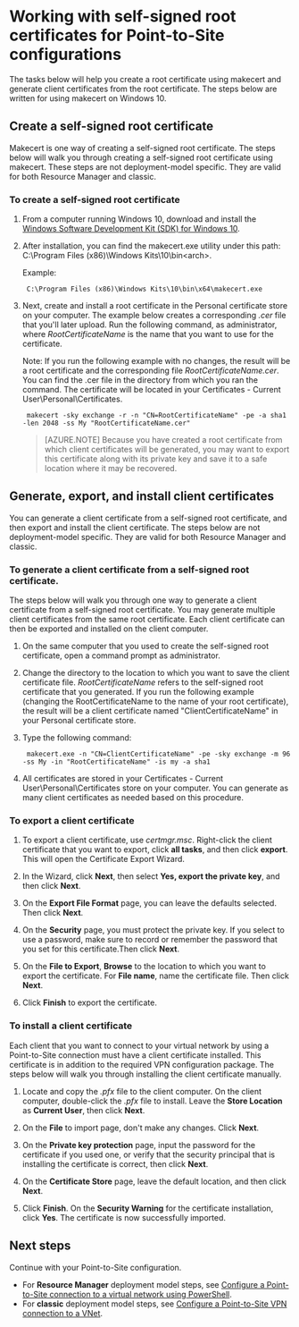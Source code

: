 <properties 
   pageTitle="Creating self-signed certificates for Point-to-Site VPN Gateway cross-premises configurations using makecert | Azure"
   description="This article contains steps to use makecert to create self-signed root certificates on Windows 10."
   services="vpn-gateway"
   documentationCenter="na"
   authors="cherylmc"
   manager="carmonm"
   editor=""
   tags="azure-resource-manager"/>
<tags
	ms.service="vpn-gateway"
	ms.date="04/26/2016"
	wacn.date=""/>

# Working with self-signed root certificates for Point-to-Site configurations

The tasks below will help you create a root certificate using makecert and generate client certificates from the root certificate. The steps below are written for using makecert on Windows 10. 

## Create a self-signed root certificate

Makecert is one way of creating a self-signed root certificate. The steps below will walk you through creating a self-signed root certificate using makecert. These steps are not deployment-model specific. They are valid for both Resource Manager and classic.

### To create a self-signed root certificate

1. From a computer running Windows 10, download and install the [Windows Software Development Kit (SDK) for Windows 10](https://dev.windows.com/downloads/windows-10-sdk).

2. After installation, you can find the makecert.exe utility under this path: C:\Program Files (x86)\Windows Kits\10\bin\<arch>. 
		
	Example: 
	
		C:\Program Files (x86)\Windows Kits\10\bin\x64\makecert.exe

3. Next, create and install a root certificate in the Personal certificate store on your computer. The example below creates a corresponding *.cer* file that you'll later upload. Run the following command, as administrator, where *RootCertificateName* is the name that you want to use for the certificate. 

	Note: If you run the following example with no changes, the result will be a root certificate and the corresponding file *RootCertificateName.cer*. You can find the .cer file in the directory from which you ran the command. The certificate will be located in your Certificates - Current User\Personal\Certificates.

    	makecert -sky exchange -r -n "CN=RootCertificateName" -pe -a sha1 -len 2048 -ss My "RootCertificateName.cer"

	>[AZURE.NOTE] Because you have created a root certificate from which client certificates will be generated, you may want to export this certificate along with its private key and save it to a safe location where it may be recovered.

## Generate, export, and install client certificates

You can generate a client certificate from a self-signed root certificate, and then export and install the client certificate. The steps below are not deployment-model specific. They are valid for both Resource Manager and classic.

### To generate a client certificate from a self-signed root certificate.

The steps below will walk you through one way to generate a client certificate from a self-signed root certificate. You may generate multiple client certificates from the same root certificate. Each client certificate can then be exported and installed on the client computer. 

1. On the same computer that you used to create the self-signed root certificate, open a command prompt as administrator.

2. Change the directory to the location to which you want to save the client certificate file. *RootCertificateName* refers to the self-signed root certificate that you generated. If you run the following example (changing the RootCertificateName to the name of your root certificate), the result will be a client certificate named "ClientCertificateName" in your Personal certificate store.

3. Type the following command:

    	makecert.exe -n "CN=ClientCertificateName" -pe -sky exchange -m 96 -ss My -in "RootCertificateName" -is my -a sha1

4. All certificates are stored in your Certificates - Current User\Personal\Certificates store on your computer. You can generate as many client certificates as needed based on this procedure.

### To export a client certificate

1. To export a client certificate, use *certmgr.msc*. Right-click the client certificate that you want to export, click **all tasks**, and then click **export**. This will open the Certificate Export Wizard.

2. In the Wizard, click **Next**, then select **Yes, export the private key**, and then click **Next**.

3. On the **Export File Format** page, you can leave the defaults selected. Then click **Next**. 
 
4. On the **Security** page, you must protect the private key. If you select to use a password, make sure to record or remember the password that you set for this certificate.Then click **Next**.

5. On the **File to Export**, **Browse** to the location to which you want to export the certificate. For **File name**, name the certificate file. Then click **Next**.

6. Click **Finish** to export the certificate.	

### To install a client certificate

Each client that you want to connect to your virtual network by using a Point-to-Site connection must have a client certificate installed. This certificate is in addition to the required VPN configuration package. The steps below will walk you through installing the client certificate manually.

1. Locate and copy the *.pfx* file to the client computer. On the client computer, double-click the *.pfx* file to install. Leave the **Store Location** as **Current User**, then click **Next**.

2. On the **File** to import page, don't make any changes. Click **Next**.

3. On the **Private key protection** page, input the password for the certificate if you used one, or verify that the security principal that is installing the certificate is correct, then click **Next**.

4. On the **Certificate Store** page, leave the default location, and then click **Next**.

5. Click **Finish**. On the **Security Warning** for the certificate installation, click **Yes**. The certificate is now successfully imported.

## Next steps

Continue with your Point-to-Site configuration. 

- For **Resource Manager** deployment model steps, see [Configure a Point-to-Site connection to a virtual network using PowerShell](/documentation/articles/vpn-gateway-howto-point-to-site-rm-ps/). 
- For **classic** deployment model steps, see [Configure a Point-to-Site VPN connection to a VNet](/documentation/articles/vpn-gateway-point-to-site-create/).